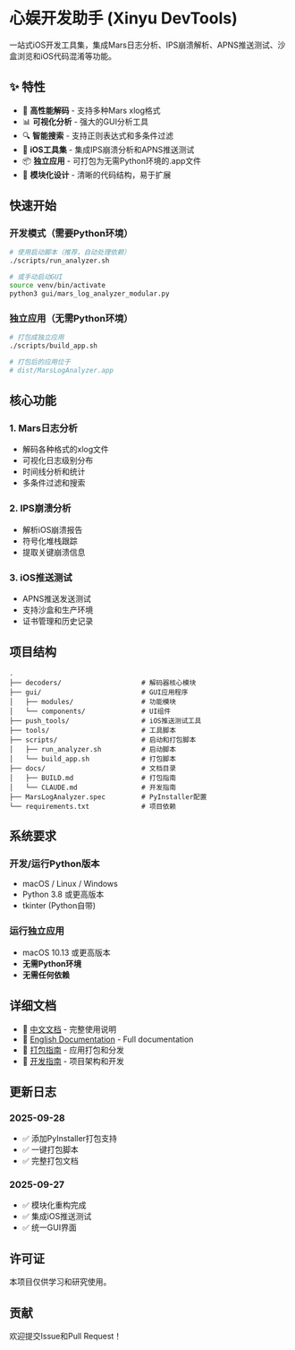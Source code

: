 # 心娱开发助手 (Xinyu DevTools)

一站式iOS开发工具集，集成Mars日志分析、IPS崩溃解析、APNS推送测试、沙盒浏览和iOS代码混淆等功能。

## ✨ 特性

- 🚀 **高性能解码** - 支持多种Mars xlog格式
- 📊 **可视化分析** - 强大的GUI分析工具
- 🔍 **智能搜索** - 支持正则表达式和多条件过滤
- 📱 **iOS工具集** - 集成IPS崩溃分析和APNS推送测试
- 📦 **独立应用** - 可打包为无需Python环境的.app文件
- 🎯 **模块化设计** - 清晰的代码结构，易于扩展

## 快速开始

### 开发模式（需要Python环境）

```bash
# 使用启动脚本（推荐，自动处理依赖）
./scripts/run_analyzer.sh

# 或手动启动GUI
source venv/bin/activate
python3 gui/mars_log_analyzer_modular.py
```

### 独立应用（无需Python环境）

```bash
# 打包成独立应用
./scripts/build_app.sh

# 打包后的应用位于
# dist/MarsLogAnalyzer.app
```

## 核心功能

### 1. Mars日志分析
- 解码各种格式的xlog文件
- 可视化日志级别分布
- 时间线分析和统计
- 多条件过滤和搜索

### 2. IPS崩溃分析
- 解析iOS崩溃报告
- 符号化堆栈跟踪
- 提取关键崩溃信息

### 3. iOS推送测试
- APNS推送发送测试
- 支持沙盒和生产环境
- 证书管理和历史记录

## 项目结构

```
.
├── decoders/                    # 解码器核心模块
├── gui/                         # GUI应用程序
│   ├── modules/                 # 功能模块
│   └── components/              # UI组件
├── push_tools/                  # iOS推送测试工具
├── tools/                       # 工具脚本
├── scripts/                     # 启动和打包脚本
│   ├── run_analyzer.sh          # 启动脚本
│   └── build_app.sh             # 打包脚本
├── docs/                        # 文档目录
│   ├── BUILD.md                 # 打包指南
│   └── CLAUDE.md                # 开发指南
├── MarsLogAnalyzer.spec         # PyInstaller配置
└── requirements.txt             # 项目依赖
```

## 系统要求

### 开发/运行Python版本
- macOS / Linux / Windows
- Python 3.8 或更高版本
- tkinter (Python自带)

### 运行独立应用
- macOS 10.13 或更高版本
- **无需Python环境**
- **无需任何依赖**

## 详细文档

- 📘 [中文文档](docs/README_CN.md) - 完整使用说明
- 📗 [English Documentation](docs/README_EN.md) - Full documentation
- 📙 [打包指南](docs/BUILD.md) - 应用打包和分发
- 📕 [开发指南](CLAUDE.md) - 项目架构和开发

## 更新日志

### 2025-09-28
- ✅ 添加PyInstaller打包支持
- ✅ 一键打包脚本
- ✅ 完整打包文档

### 2025-09-27
- ✅ 模块化重构完成
- ✅ 集成iOS推送测试
- ✅ 统一GUI界面

## 许可证

本项目仅供学习和研究使用。

## 贡献

欢迎提交Issue和Pull Request！